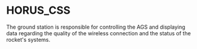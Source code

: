 # HORUS_CSS
The ground station is responsible for controlling the AGS and displaying data regarding the quality of the wireless connection and the status of the rocket's systems.
